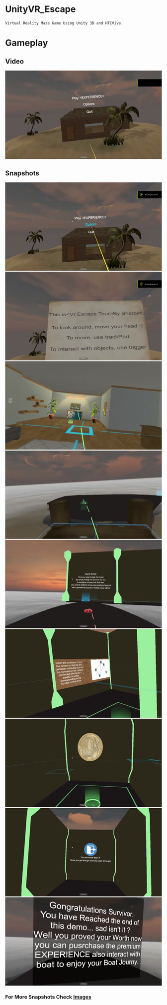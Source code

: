# UnityVR_Escape
    Virtual Reality Maze Game Using Unity 3D and HTCVive.

# Gameplay

## Video
[![Alt text](<images/img (1).jpg>)](https://youtu.be/sxVu3d4HMBA "Click to play")


## Snapshots

![Alt Text](<images/img (2).jpg>)
![Alt Text](<images/img (3).jpg>)
![Alt Text](<images/img (5).jpg>)
![Alt Text](<images/img (10).jpg>)
![Alt Text](<images/img (15).jpg>)
![Alt Text](<images/img (17).jpg>)
![Alt Text](<images/img (20).jpg>)
![Alt Text](<images/img (21).jpg>)
![Alt Text](<images/img (24).jpg>)

### For More Snapshots Check [Images](<images>)


